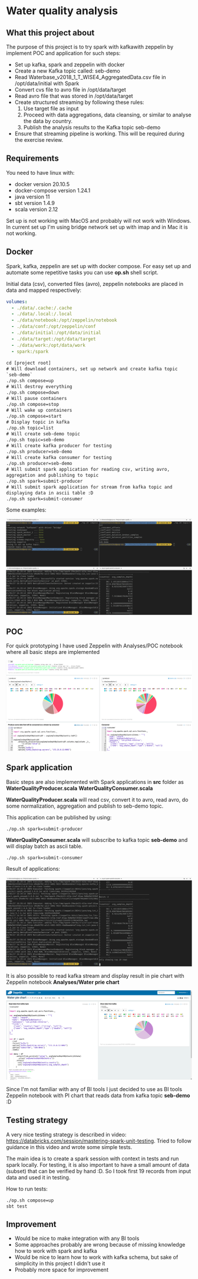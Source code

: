 # Water quality analysis
## What this project about

The purpose of this project is to try spark with kafkawith zeppelin by implement POC and application for such steps:
* Set up kafka, spark and zeppelin with docker
* Create a new Kafka topic called: seb-demo
* Read Waterbase_v2018_1_T_WISE4_AggregatedData.csv file in /opt/data/initial with Spark
* Convert cvs file to avro file in /opt/data/target
* Read avro file that was stored in /opt/data/target
* Create structured streaming by following these rules:
  1. Use target file as input
  2. Proceed with data aggregations, data cleansing, or similar to analyse the data by country. 
  3. Publish the analysis results to the Kafka topic seb-demo
* Ensure that streaming pipeline is working. This will be required during the exercise review.

## Requirements

You need to have linux with:
* docker version 20.10.5
* docker-compose version 1.24.1
* java version 11
* sbt version 1.4.9
* scala version 2.12

Set up is not working with MacOS and probably will not work with Windows. In current set up I'm using bridge network set up with imap and in Mac it is not working.
  
## Docker

Spark, kafka, zeppelin are set up with docker compose. For easy set up and automate some repetitive tasks you can use **op.sh** shell script.

Initial data (csv), converted files (avro), zeppelin notebooks are placed in data and mapped respectively:

```yaml
volumes:
  - ./data/.cache:/.cache
  - ./data/.local:/.local
  - ./data/notebook:/opt/zeppelin/notebook
  - ./data/conf:/opt/zeppelin/conf
  - ./data/initial:/opt/data/initial
  - ./data/target:/opt/data/target
  - ./data/work:/opt/data/work
  - spark:/spark
```

```shell
cd [project root]
# Will download containers, set up network and create kafka topic `seb-demo`
./op.sh compose=up
# Will destroy everything
./op.sh compose=down
# Will pause containers
./op.sh compose=stop
# Will wake up containers
./op.sh compose=start
# Display topic in kafka
./op.sh topic=list
# Will create seb-demo topic
./op.sh topic=seb-demo
# Will create kafka producer for testing
./op.sh producer=seb-demo
# Will create kafka consumer for testing
./op.sh producer=seb-demo
# Will submit spark application for reading csv, writing avro, aggregation and publishing to topic 
./op.sh spark=submit-producer
# Will submit spark application for stream from kafka topic and displaying data in ascii table :D
./op.sh spark=submit-consumer
```
Some examples:

![op.sh](images/op.sh_helper.png)

## POC

For quick prototyping I have used Zeppelin with Analyses/POC notebook where all basic steps are implemented

![Zeppelin POC](images/zeppelin_poc.png)

## Spark application

Basic steps are also implemented with Spark applications in **src** folder as **WaterQualityProducer.scala** **WaterQualityConsumer.scala**

**WaterQualityProducer.scala** will read csv, convert it to avro, read avro, do some normalization, aggregation and publish to seb-demo topic.

This application can be published by using:
```shell
./op.sh spark=submit-producer
```

**WaterQualityConsumer.scala** will subscribe to kafka topic **seb-demo** and will display batch as ascii table.

```shell
./op.sh spark=submit-consumer
```

Result of applications:

![Spark app results](images/spark_consumer_producer.png)

It is also possible to read kafka stream and display result in pie chart with Zeppelin notebook **Analyses/Water prie chart**

![Zeppelin pie chart](images/zeppelin_prie_chart.png)

Since I'm not familiar with any of BI tools I just decided to use as BI tools Zeppelin notebook with PI chart that reads data from kafka topic **seb-demo** :D

## Testing strategy
A very nice testing strategy is described in video: https://databricks.com/session/mastering-spark-unit-testing. Tried to follow guidance in this video and wrote some simple tests.

The main idea is to create a spark session with context in tests and run spark locally. For testing, it is also important to have a small amount of data (subset) that can be verified by hand :D. So I took first 19 records from input data and used it in testing.

How to run tests:
```shell
./op.sh compose=up
sbt test
```

## Improvement

* Would be nice to make integration with any BI tools
* Some approaches probably are wrong because of missing knowledge how to work with spark and kafka
* Would be nice to learn how to work with kafka schema, but sake of simplicity in this project I didn't use it
* Probably more space for improvement